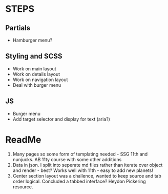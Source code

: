 # STEPS

## Partials

   <!-- - Base -->
   <!-- - Header -->

-  Hamburger menu?

<!-- 2. Pages -->
<!-- - From front matter -->
<!-- - Create planet collection -->

## Styling and SCSS

-  Work on main layout
-  Work on details layout
-  Work on navigation layout
-  Deal with burger menu

## JS

-  Burger menu
-  Add target selector and display for text (aria?)

# ReadMe

1. Many pages so some form of templating needed - SSG 11th and nunjucks. AB 11ty course with some other additions
2. Data in json. I split into seperate md files rather than iterate over object and render - best? Works well with 11th - easy to add new planets!
3. Center section layout was a challence, wanted to keep source and tab order logical. Concluded a tabbed interface? Heydon Pickering resource.
